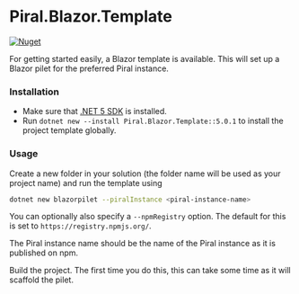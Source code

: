 # Piral.Blazor.Template

[![Nuget](https://img.shields.io/badge/nuget-v5.0.1-blue)](https://www.nuget.org/packages/Piral.Blazor.Template/5.0.1)

For getting started easily, a Blazor template is available. This will set up a Blazor pilet for the preferred Piral instance.

### Installation

- Make sure that [.NET 5 SDK](https://dotnet.microsoft.com/download/dotnet/5.0) is installed.
- Run `dotnet new --install Piral.Blazor.Template::5.0.1` to install the project template globally.

### Usage

Create a new folder in your solution (the folder name will be used as your project name) and run the template using

```sh
dotnet new blazorpilet --piralInstance <piral-instance-name>
```

You can optionally also specify a `--npmRegistry` option. The default for this is set to `https://registry.npmjs.org/`.

The Piral instance name should be the name of the Piral instance as it is published on npm.

Build the project. The first time you do this, this can take some time as it will scaffold the pilet.
